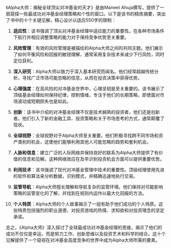 《Alpha大师：揭秘全球顶尖对冲基金的天才》是由Maneet Ahuja撰写，提供了一扇窥探一些最成功对冲基金经理策略和个性的窗口。以下是该书的精炼摘要，突出了书中的十个关键见解，精心设计以适应550字的限制：

1. **适应性**：该书强调了顶尖对冲基金经理中适应能力的重要性。在各种市场条件下航行并相应调整策略的能力对于保持竞争优势至关重要。

2. **风险管理**：有效的风险管理是被描绘的Alpha大师之间的共同主题。他们展示了如何平衡风险和回报的敏锐理解，通常采用复杂技术来减少下行风险，同时定位获利。

3. **深入研究**：Alpha大师以致力于深入基本研究而闻名。他们经常超越传统分析，寻找广泛市场可能忽略的信息，从而在投资决策中获得优势。

4. **心理强度**：在高风险的对冲基金世界中，心理坚韧是至关重要的。该书展示了顶级基金经理如何保持纪律，控制情绪，专注于他们的长期策略，即使面对市场波动或短期损失也是如此。

5. **创新**：该书中介绍的对冲基金经理不仅是技术娴熟的投资者，他们还是创新者。他们引入了新的金融工具、投资策略和关于市场思考的方式，通常颠覆了现状。

6. **全球视野**：全球视野对于Alpha大师至关重要。他们积极寻找跨不同市场和资产类别的机会，这使他们能够利用其他人可能忽略的趋势和套利机会。

7. **人脉和信息**：建立广泛的人际网络并保持良好的联系为Alpha大师提供了有价值的信息和见解。这种网络效应在及早识别投资机会方面可以提供重要优势。

8. **利用技术**：该书强调了现代对冲基金管理中技术的重要性。顶级经理使用先进的软件和算法来分析数据，识别模式，并精确迅速地执行交易。

9. **监管导航**：Alpha大师擅长理解和导航复杂的监管环境。他们保持对可能影响策略的监管变化的了解，并找到在规则内运作以最大化回报的方法。

10. **个人特质**：Alpha大师的个人故事揭示了一组有助于他们成功的个人特质。这些特质包括强烈的职业道德、对投资游戏的热情、求知欲和对投资理念的坚定承诺。

总之，《Alpha大师》深入探讨了全球最成功对冲基金经理的思维，揭示了他们的成功不仅仅是幸运，而是努力工作、创新思维以及投资艺术和科学的结合。这十个见解提供了一个窥视在对冲基金高度竞争的世界中成为Alpha大师所需的要素。